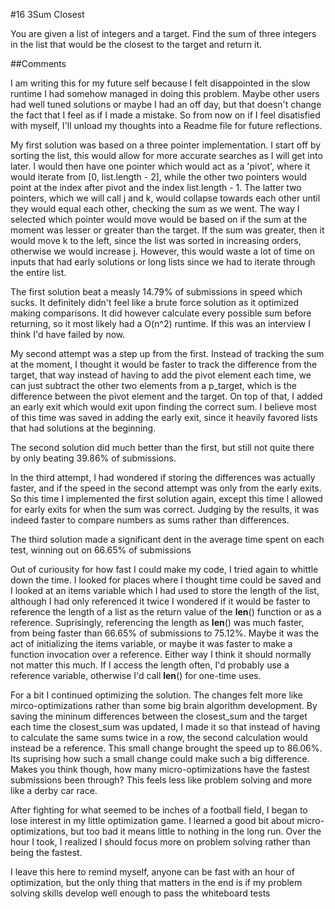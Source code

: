 #16 3Sum Closest

You are given a list of integers and a target. Find the sum of three integers in the list that would be the closest to the target and return it.

##Comments

I am writing this for my future self because I felt disappointed in the slow runtime I had somehow managed in doing this problem. Maybe other users had well tuned solutions or maybe I had an off day, but that doesn't change the fact that I feel as if I made a mistake. So from now on if I feel disatisfied with myself, I'll unload my thoughts into a Readme file for future reflections.

My first solution was based on a three pointer implementation. I start off by sorting the list, this would allow for more accurate searches as I will get into later. I would then have one pointer which would act as a 'pivot', where it would iterate from [0, list.length - 2], while the other two pointers would point at the index after pivot and the index list.length - 1. The latter two pointers, which we will call j and k, would collapse towards each other until they would equal each other, checking the sum as we went. The way I selected which pointer would move would be based on if the sum at the moment was lesser or greater than the target. If the sum was greater, then it would move k to the left, since the list was sorted in increasing orders, otherwise we would increase j. However, this would waste a lot of time on inputs that had early solutions or long lists since we had to iterate through the entire list.

The first solution beat a measly 14.79% of submissions in speed which sucks. It definitely didn't feel like a brute force solution as it optimized making comparisons. It did however calculate every possible sum before returning, so it most likely had a O(n^2) runtime. If this was an interview I think I'd have failed by now.

My second attempt was a step up from the first. Instead of tracking the sum at the moment, I thought it would be faster to track the difference from the target, that way instead of having to add the pivot element each time, we can just subtract the other two elements from a p_target, which is the difference between the pivot element and the target. On top of that, I added an early exit which would exit upon finding the correct sum. I believe most of this time was saved in adding the early exit, since it heavily favored lists that had solutions at the beginning.

The second solution did much better than the first, but still not quite there by only beating 39.86% of submissions.

In the third attempt, I had wondered if storing the differences was actually faster, and if the speed in the second attempt was only from the early exits. So this time I implemented the first solution again, except this time I allowed for early exits for when the sum was correct. Judging by the results, it was indeed faster to compare numbers as sums rather than differences.

The third solution made a significant dent in the average time spent on each test, winning out on 66.65% of submissions

Out of curiousity for how fast I could make my code, I tried again to whittle down the time. I looked for places where I thought time could be saved and I looked at an items variable which I had used to store the length of the list, although I had only referenced it twice I wondered if it would be faster to reference the length of a list as the return value of the __len__() function or as a reference. Suprisingly, referencing the length as __len__() was much faster, from being faster than 66.65% of submissions to 75.12%. Maybe it was the act of initializing the items variable, or maybe it was faster to make a function invocation over a reference. Either way I think it should normally not matter this much. If I access the length often, I'd probably use a reference variable, otherwise I'd call __len__() for one-time uses.

For a bit I continued optimizing the solution. The changes felt more like mirco-optimizations rather than some big brain algorithm development. By saving the mininum differences between the closest_sum and the target each time the closest_sum was updated, I made it so that instead of having to calculate the same sums twice in a row, the second calculation would instead be a reference. This small change brought the speed up to 86.06%. Its suprising how such a small change could make such a big difference. Makes you think though, how many micro-optimizations have the fastest submissions been through? This feels less like problem solving and more like a derby car race.

After fighting for what seemed to be inches of a football field, I began to lose interest in my little optimization game. I learned a good bit about micro-optimizations, but too bad it means little to nothing in the long run. Over the hour I took, I realized I should focus more on problem solving rather than being the fastest. 

I leave this here to remind myself, anyone can be fast with an hour of optimization, but the only thing that matters in the end is if my problem solving skills develop well enough to pass the whiteboard tests
